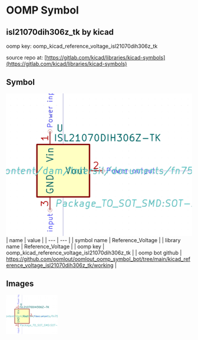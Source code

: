 # OOMP Symbol  
## isl21070dih306z_tk  by kicad  
  
oomp key: oomp_kicad_reference_voltage_isl21070dih306z_tk  
  
source repo at: [https://gitlab.com/kicad/libraries/kicad-symbols](https://gitlab.com/kicad/libraries/kicad-symbols)  
## Symbol  
  
[![working.png](working_600.png)](working.png)  
| name | value | 
| --- | --- | 
| symbol name | Reference_Voltage | 
| library name | Reference_Voltage | 
| oomp key | oomp_kicad_reference_voltage_isl21070dih306z_tk | 
| oomp bot github | https://github.com/oomlout/oomlout_oomp_symbol_bot/tree/main/kicad_reference_voltage_isl21070dih306z_tk/working | 
## Images  
  
[![working.png](working_140.png)](working.png)  
